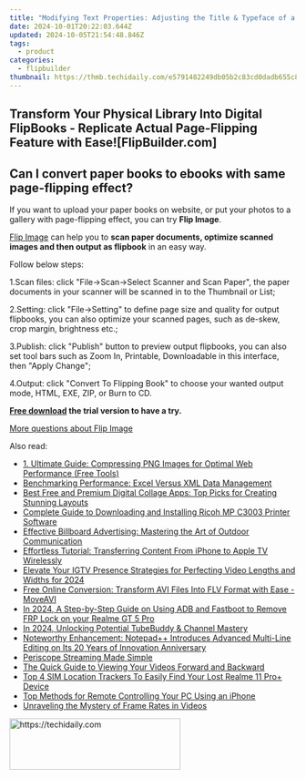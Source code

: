 ```yaml
---
title: "Modifying Text Properties: Adjusting the Title & Typeface of a FlipBook on Windows with FlipBuilder Tutorial"
date: 2024-10-01T20:22:03.644Z
updated: 2024-10-05T21:54:48.846Z
tags:
  - product
categories:
  - flipbuilder
thumbnail: https://thmb.techidaily.com/e5791482249db05b2c83cd0dadb655c84a6fd60d498599c2c81d00c0991581e6.jpg
---
```


## Transform Your Physical Library Into Digital FlipBooks - Replicate Actual Page-Flipping Feature with Ease![FlipBuilder.com]

## Can I convert paper books to ebooks with same page-flipping effect?

If you want to upload your paper books on website, or put your photos to a gallery with page-flipping effect, you can try **Flip Image**. 

[Flip Image](https://tools.techidaily.com/flipbuilder/products/) can help you to **scan paper documents, optimize scanned images and then output as flipbook** in an easy way.

Follow below steps:

1.Scan files: click "File->Scan->Select Scanner and Scan Paper", the paper documents in your scanner will be scanned in to the Thumbnail or List;

2.Setting: click "File->Setting" to define page size and quality for output flipbooks, you can also optimize your scanned pages, such as de-skew, crop margin, brightness etc.;

3.Publish: click "Publish" button to preview output flipbooks, you can also set tool bars such as Zoom In, Printable, Downloadable in this interface, then "Apply Change";

4.Output: click "Convert To Flipping Book" to choose your wanted output mode, HTML, EXE, ZIP, or Burn to CD.

**[Free download](https://tools.techidaily.com/flipbuilder/products/) the trial version to have a try.** 

[More questions about Flip Image](https://tools.techidaily.com/flipbuilder/products/)

<ins class="adsbygoogle"
     style="display:block"
     data-ad-format="autorelaxed"
     data-ad-client="ca-pub-7571918770474297"
     data-ad-slot="1223367746"></ins>

<ins class="adsbygoogle"
     style="display:block"
     data-ad-client="ca-pub-7571918770474297"
     data-ad-slot="8358498916"
     data-ad-format="auto"
     data-full-width-responsive="true"></ins>

<span class="atpl-alsoreadstyle">Also read:</span>
<div><ul>
<li><a href="https://fox-making.techidaily.com/1-ultimate-guide-compressing-png-images-for-optimal-web-performance-free-tools/"><u>1. Ultimate Guide: Compressing PNG Images for Optimal Web Performance (Free Tools)</u></a></li>
<li><a href="https://fox-making.techidaily.com/benchmarking-performance-excel-versus-xml-data-management/"><u>Benchmarking Performance: Excel Versus XML Data Management</u></a></li>
<li><a href="https://fox-making.techidaily.com/best-free-and-premium-digital-collage-apps-top-picks-for-creating-stunning-layouts/"><u>Best Free and Premium Digital Collage Apps: Top Picks for Creating Stunning Layouts</u></a></li>
<li><a href="https://win-dash.techidaily.com/complete-guide-to-downloading-and-installing-ricoh-mp-c3003-printer-software/"><u>Complete Guide to Downloading and Installing Ricoh MP C3003 Printer Software</u></a></li>
<li><a href="https://fox-making.techidaily.com/effective-billboard-advertising-mastering-the-art-of-outdoor-communication/"><u>Effective Billboard Advertising: Mastering the Art of Outdoor Communication</u></a></li>
<li><a href="https://fox-making.techidaily.com/effortless-tutorial-transferring-content-from-iphone-to-apple-tv-wirelessly/"><u>Effortless Tutorial: Transferring Content From iPhone to Apple TV Wirelessly</u></a></li>
<li><a href="https://instagram-videos.techidaily.com/elevate-your-igtv-presence-strategies-for-perfecting-video-lengths-and-widths-for-2024/"><u>Elevate Your IGTV Presence Strategies for Perfecting Video Lengths and Widths for 2024</u></a></li>
<li><a href="https://win-solutions.techidaily.com/free-online-conversion-transform-avi-files-into-flv-format-with-ease-moveavi/"><u>Free Online Conversion: Transform AVI Files Into FLV Format with Ease - MoveAVI</u></a></li>
<li><a href="https://android-frp.techidaily.com/in-2024-a-step-by-step-guide-on-using-adb-and-fastboot-to-remove-frp-lock-on-your-realme-gt-5-pro-by-drfone-android/"><u>In 2024, A Step-by-Step Guide on Using ADB and Fastboot to Remove FRP Lock on your Realme GT 5 Pro</u></a></li>
<li><a href="https://youtube-help.techidaily.com/in-2024-unlocking-potential-tubebuddy-and-channel-mastery/"><u>In 2024, Unlocking Potential TubeBuddy & Channel Mastery</u></a></li>
<li><a href="https://tech-haven.techidaily.com/noteworthy-enhancement-notepadplusplus-introduces-advanced-multi-line-editing-on-its-20-years-of-innovation-anniversary/"><u>Noteworthy Enhancement: Notepad++ Introduces Advanced Multi-Line Editing on Its 20 Years of Innovation Anniversary</u></a></li>
<li><a href="https://extra-hints.techidaily.com/periscope-streaming-made-simple/"><u>Periscope Streaming Made Simple</u></a></li>
<li><a href="https://fox-making.techidaily.com/the-quick-guide-to-viewing-your-videos-forward-and-backward/"><u>The Quick Guide to Viewing Your Videos Forward and Backward</u></a></li>
<li><a href="https://easy-unlock-android.techidaily.com/top-4-sim-location-trackers-to-easily-find-your-lost-realme-11-proplus-device-by-drfone-android/"><u>Top 4 SIM Location Trackers To Easily Find Your Lost Realme 11 Pro+ Device</u></a></li>
<li><a href="https://fox-making.techidaily.com/top-methods-for-remote-controlling-your-pc-using-an-iphone/"><u>Top Methods for Remote Controlling Your PC Using an iPhone</u></a></li>
<li><a href="https://screen-recording.techidaily.com/unraveling-the-mystery-of-frame-rates-in-videos/"><u>Unraveling the Mystery of Frame Rates in Videos</u></a></li>
</ul></div>

<!-- affiliate ads begin -->
<a href="https://laganoo.pxf.io/c/5597632/1484951/16446" target="_top" id="1484951">
  <img src="//a.impactradius-go.com/display-ad/16446-1484951" border="0" alt="https://techidaily.com" width="300" height="90"/>
</a>
<img height="0" width="0" src="https://laganoo.pxf.io/i/5597632/1484951/16446" style="position:absolute;visibility:hidden;" border="0" />
<!-- affiliate ads end -->

